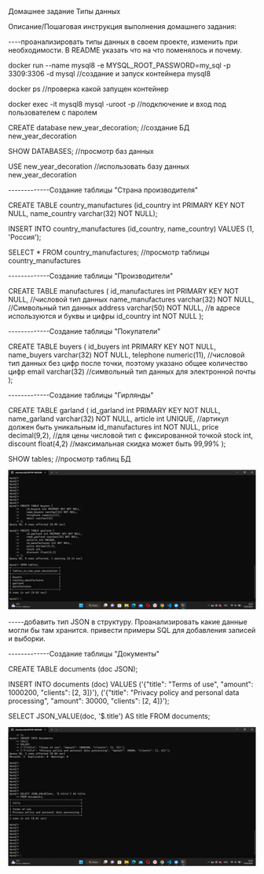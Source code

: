 Домашнее задание  Типы данных


Описание/Пошаговая инструкция выполнения домашнего задания:

----проанализировать типы данных в своем проекте, изменить при необходимости. В README указать что на что поменялось и почему.


docker run --name mysql8 -e MYSQL_ROOT_PASSWORD=my_sql -p 3309:3306 -d mysql   //создание и запуск контейнера mysql8

docker ps    //проверка какой запущен контейнер

docker exec -it mysql8 mysql -uroot -p  //подключение и вход под пользователем с паролем

CREATE database new_year_decoration;  //создание БД new_year_decoration

SHOW DATABASES;         //просмотр баз данных

USE new_year_decoration //использовать базу данных new_year_decoration


-------------Создание таблицы "Страна производителя"


CREATE TABLE country_manufactures (id_country int PRIMARY KEY NOT NULL, name_country varchar(32) NOT NULL);

INSERT INTO country_manufactures (id_country, name_country)
VALUES (1, 'Россия');

SELECT * FROM country_manufactures;  //просмотр таблицы country_manufactures


-------------Создание таблицы "Производители"


CREATE TABLE manufactures (
    id_manufactures int PRIMARY KEY NOT NULL,  //числовой тип данных
    name_manufactures varchar(32) NOT NULL,    //Символьный тип данных
    address varchar(50) NOT NULL,              //в адресе используются и буквы и цифры
    id_country int NOT NULL
);

-------------Создание таблицы "Покупатели"


CREATE TABLE buyers (
    id_buyers int PRIMARY KEY NOT NULL,
    name_buyers varchar(32) NOT NULL,
    telephone numeric(11),                     //числовой тип данных без цифр после точки, поэтому указано общее количество цифр
    email varchar(32)                          //символьный тип данных для электронной почты
);

-------------Создание таблицы "Гирлянды"


CREATE TABLE garland (
    id_garland int PRIMARY KEY NOT NULL,
    name_garland varchar(32) NOT NULL,
    article int UNIQUE,                        //артикул должен быть уникальным
    id_manufactures int NOT NULL,
    price decimal(9,2),                        //для цены числовой тип с фиксированной точкой
    stock int,
    discount float(4,2)                        //максимальная скидка может быть 99,99%
);

SHOW tables;  //просмотр таблиц БД


![Создано 4 таблицы в БД](Создано%204%20таблицы.png)


-----добавить тип JSON в структуру. Проанализировать какие данные могли бы там хранится. привести примеры SQL для добавления записей и выборки.


-------------Создание таблицы "Документы"


CREATE TABLE documents (doc JSON);

INSERT INTO documents
(doc)
VALUES
('{"title": "Terms of use", "amount": 1000200, "clients": [2, 3]}'),
('{"title": "Privacy policy and personal data processing", "amount": 30000, "clients": [2, 4]}');


SELECT JSON_VALUE(doc, '$.title') AS title
FROM documents;


![JSON](JSON.png)


